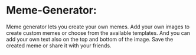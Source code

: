 # Meme-Generator:
  Meme generator lets you create your own memes. Add your own images to create custom memes or choose from the available templates. And you can add your own text also on the top and bottom of the image. Save the created meme or share it with your friends.

